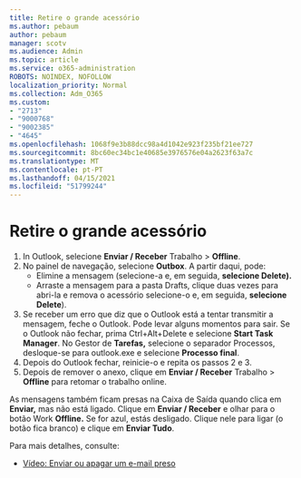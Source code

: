 ```yaml
---
title: Retire o grande acessório
ms.author: pebaum
author: pebaum
manager: scotv
ms.audience: Admin
ms.topic: article
ms.service: o365-administration
ROBOTS: NOINDEX, NOFOLLOW
localization_priority: Normal
ms.collection: Adm_O365
ms.custom:
- "2713"
- "9000768"
- "9002385"
- "4645"
ms.openlocfilehash: 1068f9e3b88dcc98a4d1042e923f235bf21ee727
ms.sourcegitcommit: 8bc60ec34bc1e40685e3976576e04a2623f63a7c
ms.translationtype: MT
ms.contentlocale: pt-PT
ms.lasthandoff: 04/15/2021
ms.locfileid: "51799244"
---
```

# <a name="remove-the-large-attachment"></a>Retire o grande acessório

1. In Outlook, selecione **Enviar / Receber** Trabalho  >  **Offline**. 
2. No painel de navegação, selecione **Outbox**. A partir daqui, pode: 
    - Elimine a mensagem (selecione-a e, em seguida, **selecione Delete).**
    - Arraste a mensagem para a pasta Drafts, clique duas vezes para abri-la e remova o acessório selecione-o e, em seguida, **selecione Delete**).
3. Se receber um erro que diz que o Outlook está a tentar transmitir a mensagem, feche o Outlook. Pode levar alguns momentos para sair. Se o Outlook não fechar, prima Ctrl+Alt+Delete e selecione **Start Task Manager**. No Gestor de **Tarefas,** selecione o separador Processos, desloque-se para outlook.exe e selecione **Processo final**.
4. Depois do Outlook fechar, reinicie-o e repita os passos 2 e 3. 
5. Depois de remover o anexo, clique em **Enviar / Receber** Trabalho  >  **Offline** para retomar o trabalho online. 

As mensagens também ficam presas na Caixa de Saída quando clica em **Enviar,** mas não está ligado. Clique em **Enviar / Receber** e olhar para o botão Work **Offline.** Se for azul, estás desligado. Clique nele para ligar (o botão fica branco) e clique em **Enviar Tudo**.
 
 Para mais detalhes, consulte:
- [Vídeo: Enviar ou apagar um e-mail preso](https://support.office.com/article/Video-Send-or-delete-an-email-stuck-in-your-outbox-26d5d34a-4e5f-444a-a9e8-44db04a94dec) 
